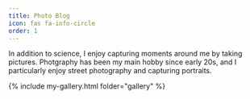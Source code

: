 ```yaml
---
title: Photo Blog
icon: fas fa-info-circle
order: 1
---
```


In addition to science, I enjoy capturing moments around me by taking pictures. Photgraphy has been my main hobby since early 20s, and I particularly enjoy street photography and capturing portraits. 

{% include my-gallery.html folder="gallery" %}